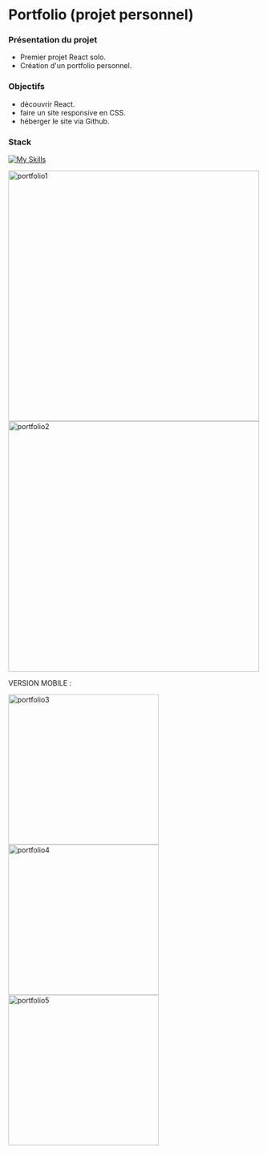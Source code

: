 # Portfolio (projet personnel)



### Présentation du projet

- Premier projet React solo.
- Création d'un portfolio personnel.

### Objectifs

- découvrir React.
- faire un site responsive en CSS.
- héberger le site via Github.

### Stack

[![My Skills](https://skillicons.dev/icons?i=react,css,github,git,vscode)](https://skillicons.dev)
<p>
  <img src="https://github.com/PierreMerlaud/Portfolio/assets/114992735/81253428-b779-4934-ab88-bce6f8a925d1" alt="portfolio1" width="500" style="margin: auto;">
  <img src="https://github.com/PierreMerlaud/Portfolio/raw/main/assets/114992735/83a05297-6615-4ca3-aada-0ff58a561449.png" alt="portfolio2" width="500" style="margin: auto;">
</p>


VERSION MOBILE :

<img src="https://github.com/PierreMerlaud/Portfolio/assets/114992735/4bb5c4f3-a765-4835-885b-a98f19d0b590" alt="portfolio3" width="300" style="margin: auto;">
<img src="https://github.com/PierreMerlaud/Portfolio/assets/114992735/8b2bcde9-2642-4f16-ada5-dc113b5783cd" alt="portfolio4" width="300" style="margin: auto;">
<img src="https://github.com/PierreMerlaud/Portfolio/assets/114992735/4fd3b5c8-cfb6-48fe-8c8a-c1a398ef3069" alt="portfolio5" width="300" style="margin: auto;">
